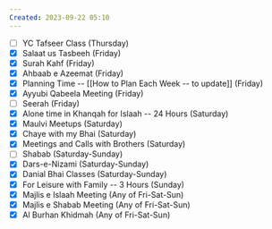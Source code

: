 ```yaml
---
Created: 2023-09-22 05:10
---
```

- [ ] YC Tafseer Class (Thursday)
- [x] Salaat us Tasbeeh (Friday) 
- [x] Surah Kahf (Friday)
- [x] Ahbaab e Azeemat (Friday)
- [x] Planning Time -- [[How to Plan Each Week -- to update]] (Friday)
- [x] Ayyubi Qabeela Meeting (Friday)
- [ ] Seerah (Friday)
- [x] Alone time in Khanqah for Islaah -- 24 Hours (Saturday)
- [x] Maulvi Meetups (Saturday) 
- [x] Chaye with my Bhai (Saturday) 
- [x] Meetings and Calls with Brothers (Saturday)
- [ ] Shabab (Saturday-Sunday)
- [x] Dars-e-Nizami  (Saturday-Sunday)
- [x] Danial Bhai Classes (Saturday-Sunday) 
- [x] For Leisure with Family -- 3 Hours (Sunday)
- [x] Majlis e Islaah Meeting  (Any of Fri-Sat-Sun)
- [x] Majlis e Shabab Meeting (Any of Fri-Sat-Sun)
- [x] Al Burhan Khidmah (Any of Fri-Sat-Sun)